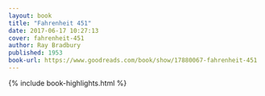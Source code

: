 ```yaml
---
layout: book
title: "Fahrenheit 451"
date: 2017-06-17 10:27:13
cover: fahrenheit-451
author: Ray Bradbury
published: 1953
book-url: https://www.goodreads.com/book/show/17880067-fahrenheit-451
---
```


{% include book-highlights.html %}
